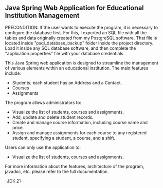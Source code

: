 ## Java Spring Web Application for Educational Institution Management

PRECONDITION: If the user wants to execute the program, it is necessary to configure the database first. For this, I exported an SQL file
with all the tables and data originally created from my PostgreSQL software. That file is located inside "psql_database_backup" folder inside the project directory.
Load it inside any SQL database software, and then complete the "application.properties" file with your database credentials.

This Java Spring web application is designed to streamline the management of various elements within an educational institution. The main features include:
- Students; each student has an Address and a Contact.
- Courses
- Assignments

The program allows administrators to:
- Visualize the list of students, courses and assignments.
- Add, update and delete student records.
- Create and manage course information, including course name and price.
- Assign and manage assignments for each course to any registered student, specifying a student, a course, and a shift.

Users can only use the application to:
- Visualize the list of students, courses and assignments.

For more information about the features, architecture of the program, javadoc, etc. please refer to the full documentation.


-JDK 21-
